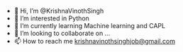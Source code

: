 - 👋 Hi, I’m @KrishnaVinothSingh
- 👀 I’m interested in Python
- 🌱 I’m currently learning Machine learning and CAPL
- 💞️ I’m looking to collaborate on ...
- 📫 How to reach me krishnavinothsinghjob@gmail.com

<!---
KrishnaVinothSingh/KrishnaVinothSingh is a ✨ special ✨ repository because its `README.md` (this file) appears on your GitHub profile.
You can click the Preview link to take a look at your changes.
--->
